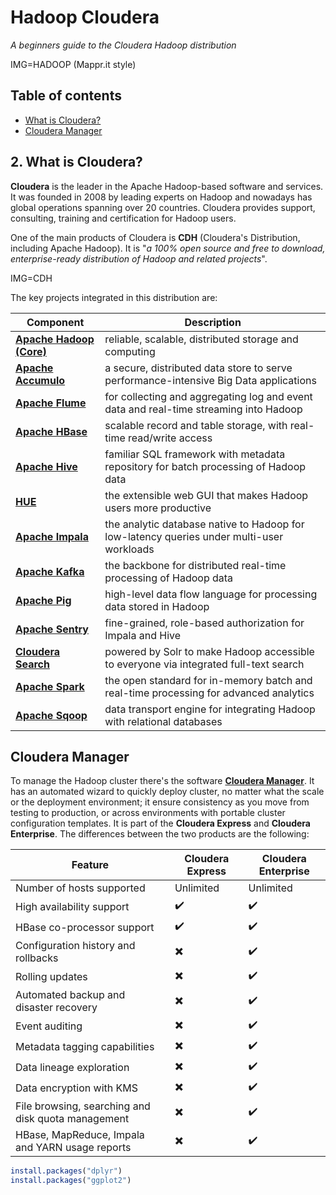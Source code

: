 # Hadoop Cloudera
*A beginners guide to the Cloudera Hadoop distribution*

IMG=HADOOP (Mappr.it style)
## Table of contents

- [What is Cloudera?](#what-is-cloudera-?)
- [Cloudera Manager](#cloudera-manager)


## 2. What is Cloudera?

**Cloudera** is the leader in the Apache Hadoop-based software and services. It was founded in 2008 by leading experts on Hadoop and nowadays has global operations spanning over 20 countries. Cloudera provides support, consulting, training and certification for Hadoop users.

One of the main products of Cloudera is **CDH** (Cloudera's Distribution, including Apache Hadoop). It is "*a 100% open source and free to download, enterprise-ready distribution of Hadoop and related projects*".

IMG=CDH

The key projects integrated in this distribution are:

Component | Description
--- | ---
[__Apache Hadoop (Core)__](http://www.cloudera.com/products/apache-hadoop/hdfs-mapreduce-yarn.html) | reliable, scalable, distributed storage and computing
[__Apache Accumulo__](http://www.cloudera.com/products/apache-hadoop/apache-accumulo.html) | a secure, distributed data store to serve performance-intensive Big Data applications
[__Apache Flume__](http://www.cloudera.com/products/apache-hadoop/apache-flume.html) | for collecting and aggregating log and event data and real-time streaming into Hadoop
[__Apache HBase__](http://www.cloudera.com/products/apache-hadoop/apache-hbase.html) | scalable record and table storage, with real-time read/write access
[__Apache Hive__](http://www.cloudera.com/products/apache-hadoop/apache-hive.html) | familiar SQL framework with metadata repository for batch processing of Hadoop data
[__HUE__](http://www.cloudera.com/products/apache-hadoop/hue.html) | the extensible web GUI that makes Hadoop users more productive
[__Apache Impala__](http://www.cloudera.com/products/apache-hadoop/impala.html) | the analytic database native to Hadoop for low-latency queries under multi-user workloads
[__Apache Kafka__](http://www.cloudera.com/products/apache-hadoop/apache-kafka.html) | the backbone for distributed real-time processing of Hadoop data
[__Apache Pig__](http://www.cloudera.com/products/apache-hadoop/apache-pig.html) | high-level data flow language for processing data stored in Hadoop
[__Apache Sentry__](http://www.cloudera.com/products/apache-hadoop/apache-sentry.html) | fine-grained, role-based authorization for Impala and Hive
[__Cloudera Search__](http://www.cloudera.com/products/apache-hadoop/apache-solr.html) | powered by Solr to make Hadoop accessible to everyone via integrated full-text search
[__Apache Spark__](http://www.cloudera.com/products/apache-hadoop/apache-spark.html) | the open standard for in-memory batch and real-time processing for advanced analytics
[__Apache Sqoop__](http://www.cloudera.com/products/apache-hadoop/apache-sqoop.html) | data transport engine for integrating Hadoop with relational databases

## Cloudera Manager

To manage the Hadoop cluster there's the software [__Cloudera Manager__](http://www.cloudera.com/products/cloudera-manager.html). It has an automated wizard to quickly deploy cluster, no matter what the scale or the deployment environment; it ensure consistency as you move from testing to production, or across environments with portable cluster configuration templates. It is part of the **Cloudera Express** and **Cloudera Enterprise**. The differences between the two products are the following:

Feature | Cloudera Express | Cloudera Enterprise
--- | --- | ---
Number of hosts supported | Unlimited | Unlimited
High availability support | :heavy_check_mark: | :heavy_check_mark:
HBase co-processor support | :heavy_check_mark: | :heavy_check_mark:
Configuration history and rollbacks | :heavy_multiplication_x: | :heavy_check_mark:
Rolling updates | :heavy_multiplication_x: | :heavy_check_mark:
Automated backup and disaster recovery | :heavy_multiplication_x: | :heavy_check_mark:
Event auditing | :heavy_multiplication_x: | :heavy_check_mark:
Metadata tagging capabilities | :heavy_multiplication_x: | :heavy_check_mark:
Data lineage exploration | :heavy_multiplication_x: | :heavy_check_mark:
Data encryption with KMS | :heavy_multiplication_x: | :heavy_check_mark:
File browsing, searching and disk quota management | :heavy_multiplication_x: | :heavy_check_mark:
HBase, MapReduce, Impala and YARN usage reports | :heavy_multiplication_x: | :heavy_check_mark:




  ``` r
  install.packages("dplyr")
  install.packages("ggplot2")
  ```
